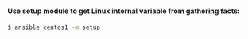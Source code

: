 #### Use **setup** module to get Linux internal variable from gathering facts:
```bash
$ ansible centos1 -m setup
```
